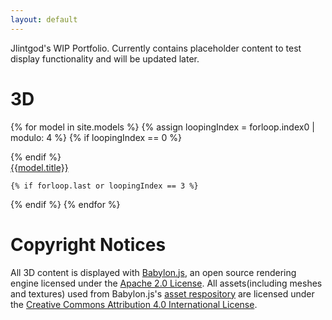```yaml
---
layout: default
---
```


Jlintgod's WIP Portfolio. Currently contains placeholder content to test display functionality and will be updated later.

# 3D
{% for model in site.models %}
    {% assign loopingIndex = forloop.index0 | modulo: 4 %}
    {% if loopingIndex == 0 %}
<article class="gallery">
    {% endif %}

<article class="gallery-item">
<a href="{{ model.url | relative_url }}"> 
{{model.title}}
</a>
</article>

    {% if forloop.last or loopingIndex == 3 %}
</article>
    {% endif %}
{% endfor %}


# Copyright Notices
All 3D content is displayed with [Babylon.js](https://www.babylonjs.com/), an open source rendering engine licensed under the [Apache 2.0 License](https://apache.org/licenses/LICENSE-2.0.txt). All assets(including meshes and textures) used from Babylon.js's [asset respository](https://github.com/BabylonJS/Assets) are licensed under the [Creative Commons Attribution 4.0 International License](https://creativecommons.org/licenses/by-sa/4.0/).